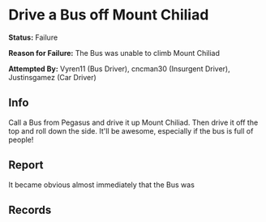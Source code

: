 # Drive a Bus off Mount Chiliad

**Status:** <span class="status failure">Failure</span>

**Reason for Failure:** The Bus was unable to climb Mount Chiliad

**Attempted By:** <span>Vyren11</span> (Bus Driver), <span>cncman30</span> (Insurgent Driver), <span>Justinsgamez</span> (Car Driver)


## Info
Call a Bus from Pegasus and drive it up Mount Chiliad. Then drive it off the top and roll down the side. It'll be awesome, especially if the bus is full of people! 

## Report
It became obvious almost immediately that the Bus was 

## Records

